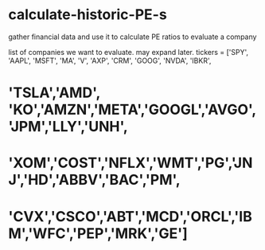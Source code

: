 # calculate-historic-PE-s
gather financial data and use it to calculate PE ratios to evaluate a company

list of companies we want to evaluate. may expand later. tickers = ['SPY', 'AAPL', 'MSFT', 'MA', 'V', 'AXP', 'CRM', 'GOOG', 'NVDA', 'IBKR', 
#           'TSLA','AMD', 'KO','AMZN','META','GOOGL','AVGO','JPM','LLY','UNH',
#           'XOM','COST','NFLX','WMT','PG','JNJ','HD','ABBV','BAC','PM',
#           'CVX','CSCO','ABT','MCD','ORCL','IBM','WFC','PEP','MRK','GE']